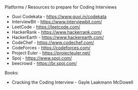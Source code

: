 Platforms / Resources to prepare for Coding Interviews

- Guvi Codekata - https://www.guvi.in/codekata
- InterviewBit - https://www.interviewbit.com/
- LeetCode - https://leetcode.com/
- HackerRank - https://www.hackerrank.com/
- HackerEarth - https://www.hackerearth.com/
- CodeChef - https://www.codechef.com/
- CodeForces - https://codeforces.com/
- Project Euler - https://projecteuler.net/
- Spoj - https://www.spoj.com/
- beecrowd - https://br.spoj.com/

Books:

- Cracking the Coding Interview - Gayle Laakmann McDowell
